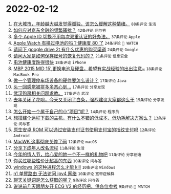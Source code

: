 # 2022-02-12

1. [在大城市，年龄越大越发觉得孤独，该怎么缓解这种情绪。](https://www.v2ex.com/t/833351) `88条评论` `生活`
1. [如何应对京东金融的频繁骚扰？](https://www.v2ex.com/t/833343) `42条评论` `问与答`
1. [多个 Apple ID 切换不用每次双重认证的好办法。](https://www.v2ex.com/t/833395) `37条评论` `Apple`
1. [Apple Watch 有换过电池的吗？健康度 80 了](https://www.v2ex.com/t/833347) `24条评论` ` WATCH`
1. [请问下 google drive 2t 有什么优惠的购买渠道](https://www.v2ex.com/t/833348) `24条评论` `Google`
1. [请问大家是如何保存账号的恢复代码的？](https://www.v2ex.com/t/833362) `21条评论` `信息安全`
1. [电池健康度跌得很快](https://www.v2ex.com/t/833412) `18条评论` `iPhone`
1. [MBP 2015 MID 15',更换电池及硬盘，希望有实战经验的出出注意~](https://www.v2ex.com/t/833386) `18条评论` `MacBook Pro`
1. [做一个管理停车场设备的硬件要怎么设计？](https://www.v2ex.com/t/833373) `17条评论` `Java`
1. [头一回感觉被拼多多恶心到…](https://www.v2ex.com/t/833350) `17条评论` `分享发现`
1. [武汉购房相关问题求教。](https://www.v2ex.com/t/833345) `17条评论` `武汉`
1. [去年关闭了花呗，今天又关闭了白条，强烈建议大家都这么干](https://www.v2ex.com/t/833428) `15条评论` `分享发现`
1. [怎么开始一个属于自己的小“项目”呢？](https://www.v2ex.com/t/833407) `14条评论` `程序员`
1. [想搭建个远程下载的主机，有什么不错的低成本、低功耗解决方案么？](https://www.v2ex.com/t/833409) `13条评论` `问与答`
1. [原生安卓 ROM 可以通过安装支付证书使用支付宝的指纹支付吗](https://www.v2ex.com/t/833380) `12条评论` `Android`
1. [MacWK 这事彻底关停了码](https://www.v2ex.com/t/833383) `12条评论` `macOS`
1. [分享下成年人改名流程](https://www.v2ex.com/t/833390) `11条评论` `生活`
1. [今年的情人节，给心爱的她一个不一样的礼物吧](https://www.v2ex.com/t/833368) `11条评论` `分享创造`
1. [你买过哪些性价比超高的东西](https://www.v2ex.com/t/833398) `10条评论` `问与答`
1. [windows 的这种进程怎么才能 kill](https://www.v2ex.com/t/833363) `10条评论` `Windows`
1. [n1 单臂路由 无法访问 ipv4 网络](https://www.v2ex.com/t/833342) `10条评论` `宽带症候群`
1. [聊天关键词是怎么获取的呢？](https://www.v2ex.com/t/833415) `9条评论` `问与答`
1. [说说前几天跟朋友开 ECG V2 的经历把，供各位参考](https://www.v2ex.com/t/833360) `9条评论` ` WATCH`
